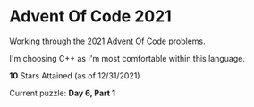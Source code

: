 # Advent Of Code 2021

Working through the 2021 [Advent Of Code](https://adventofcode.com/) problems.

I'm choosing C++ as I'm most comfortable within this language.

**10** Stars Attained (as of 12/31/2021)

Current puzzle: **Day 6, Part 1**